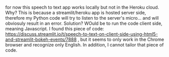 for now this speech to text app works locally but not in the Heroku cloud. Why? This is because a streamlit/heroku app is hosted server side, therefore my Python code will try to listen to the server's micro... and will obviosuly result in an error. Solution? WOuld be to run the code client side, meaning Javascript. I found this piece of code: https://discuss.streamlit.io/t/speech-to-text-on-client-side-using-html5-and-streamlit-bokeh-events/7888 , but it seems to only work in the Chrome browser and recognize only English. In addition, I cannot tailor that piece of code. 
